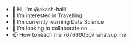 - 👋 Hi, I’m @akash-halli
- 👀 I’m interested in Travelling 
- 🌱 I’m currently learning Data Science 
- 💞️ I’m looking to collaborate on ...
- 📫 How to reach me 7676600507 whatsup me

<!---
akash-halli/akash-halli is a ✨ special ✨ repository because its `README.md` (this file) appears on your GitHub profile.
You can click the Preview link to take a look at your changes.
--->
